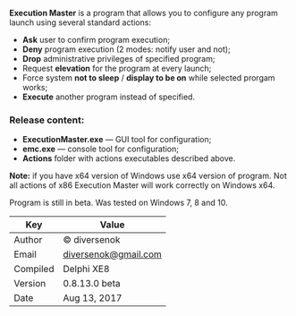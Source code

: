 ﻿**Execution Master** is a program that allows you to configure any program
launch using several standard actions:

 - **Ask** user to confirm program execution;
 - **Deny** program execution (2 modes: notify user and not);
 - **Drop** administrative privileges of specified program;
 - Request **elevation** for the program at every launch;
 - Force system **not to sleep** / **display to be on** while selected prorgam works;
 - **Execute** another program instead of specified.

### Release content:

 - **ExecutionMaster.exe** — GUI tool for configuration;
 - **emc.exe** — console tool for configuration;
 - **Actions** folder with actions executables described above.

**Note:** if you have x64 version of Windows use x64 version of program.
Not all actions of x86 Execution Master will work correctly on Windows x64.

Program is still in beta. Was tested on Windows 7, 8 and 10.

Key        | Value
---------- | -----
Author     | © diversenok
Email      | diversenok@gmail.com
Compiled   | Delphi XE8
Version    | 0.8.13.0 beta
Date       | Aug 13, 2017